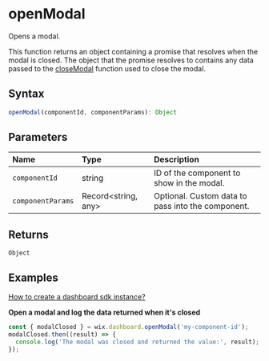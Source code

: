 # openModal

Opens a modal.

This function returns an object containing a promise that resolves when the modal is closed. The object that the promise resolves to contains
any data passed to the [closeModal](closeModal.md) function used to close the modal.


## Syntax

```ts
openModal(componentId, componentParams): Object
```

## Parameters

| Name | Type | Description |
| :------ | :------ | :------ |
| `componentId` | string | ID of the component to show in the modal. |
| `componentParams` | Record<string, any\> | Optional. Custom data to pass into the component. |


## Returns
```
Object
```
## Examples

[How to create a dashboard sdk instance?](Intro.md#usage)

**Open a modal and log the data returned when it's closed**

```ts
const { modalClosed } = wix.dashboard.openModal('my-component-id');
modalClosed.then((result) => {
  console.log('The modal was closed and returned the value:', result);
});
```